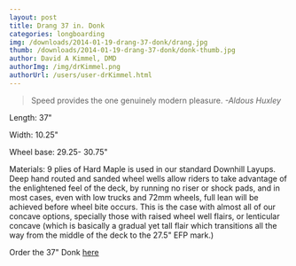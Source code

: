 ```yaml
---
layout: post
title: Drang 37 in. Donk
categories: longboarding
img: /downloads/2014-01-19-drang-37-donk/drang.jpg
thumb: /downloads/2014-01-19-drang-37-donk/donk-thumb.jpg
author: David A Kimmel, DMD
authorImg: /img/drKimmel.png
authorUrl: /users/user-drKimmel.html
---
```

>Speed provides the one genuinely modern pleasure. <cite>-Aldous Huxley</cite>

Length: 37"

Width: 10.25"

Wheel base:  29.25- 30.75"

Materials: 9 plies of Hard Maple is used in our standard Downhill Layups.  Deep hand routed and sanded wheel wells allow riders to take advantage of the enlightened feel of the deck, by running no riser or shock pads, and in most cases, even with low trucks and 72mm wheels, full lean will be achieved before wheel bite occurs.  This is the case with almost all of our concave options, specially those with raised wheel well flairs, or lenticular concave (which is basically a gradual yet tall flair which transitions all the way from the middle of the deck to the 27.5" EFP mark.)

Order the 37" Donk [here](http://dranglongboards.com/products/#!/~/product/category=6661215&id=28208363)